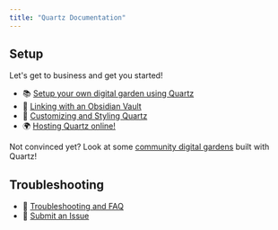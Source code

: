 ```yaml
---
title: "Quartz Documentation"
---
```


## Setup


Let's get to business and get you started!

- 📚 [Setup your own digital garden using Quartz](notes/setup.md)
- 🔗 [Linking with an Obsidian Vault](notes/obsidian.md)
- 🎨 [Customizing and Styling Quartz](notes/config.md)
- 🌍 [Hosting Quartz online!](notes/hosting.md)

Not convinced yet? Look at some [community digital gardens](moc/showcase) built with Quartz!

## Troubleshooting
- 🚧 [Troubleshooting and FAQ](notes/troubleshooting.md)
- 🐛 [Submit an Issue](https://github.com/jackyzha0/quartz/issues)